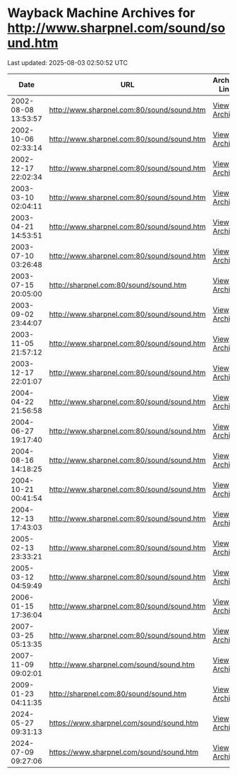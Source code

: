 # Wayback Machine Archives for http://www.sharpnel.com/sound/sound.htm

Last updated: 2025-08-03 02:50:52 UTC

| Date | URL | Archive Link |
|------|-----|---------------|
| 2002-08-08 13:53:57 | http://www.sharpnel.com:80/sound/sound.htm | [View Archive](https://web.archive.org/web/20020808135357/http://www.sharpnel.com:80/sound/sound.htm) |
| 2002-10-06 02:33:14 | http://www.sharpnel.com:80/sound/sound.htm | [View Archive](https://web.archive.org/web/20021006023314/http://www.sharpnel.com:80/sound/sound.htm) |
| 2002-12-17 22:02:34 | http://www.sharpnel.com:80/sound/sound.htm | [View Archive](https://web.archive.org/web/20021217220234/http://www.sharpnel.com:80/sound/sound.htm) |
| 2003-03-10 02:04:11 | http://www.sharpnel.com:80/sound/sound.htm | [View Archive](https://web.archive.org/web/20030310020411/http://www.sharpnel.com:80/sound/sound.htm) |
| 2003-04-21 14:53:51 | http://www.sharpnel.com:80/sound/sound.htm | [View Archive](https://web.archive.org/web/20030421145351/http://www.sharpnel.com:80/sound/sound.htm) |
| 2003-07-10 03:26:48 | http://www.sharpnel.com:80/sound/sound.htm | [View Archive](https://web.archive.org/web/20030710032648/http://www.sharpnel.com:80/sound/sound.htm) |
| 2003-07-15 20:05:00 | http://sharpnel.com:80/sound/sound.htm | [View Archive](https://web.archive.org/web/20030715200500/http://sharpnel.com:80/sound/sound.htm) |
| 2003-09-02 23:44:07 | http://www.sharpnel.com:80/sound/sound.htm | [View Archive](https://web.archive.org/web/20030902234407/http://www.sharpnel.com:80/sound/sound.htm) |
| 2003-11-05 21:57:12 | http://www.sharpnel.com:80/sound/sound.htm | [View Archive](https://web.archive.org/web/20031105215712/http://www.sharpnel.com:80/sound/sound.htm) |
| 2003-12-17 22:01:07 | http://www.sharpnel.com:80/sound/sound.htm | [View Archive](https://web.archive.org/web/20031217220107/http://www.sharpnel.com:80/sound/sound.htm) |
| 2004-04-22 21:56:58 | http://www.sharpnel.com:80/sound/sound.htm | [View Archive](https://web.archive.org/web/20040422215658/http://www.sharpnel.com:80/sound/sound.htm) |
| 2004-06-27 19:17:40 | http://www.sharpnel.com:80/sound/sound.htm | [View Archive](https://web.archive.org/web/20040627191740/http://www.sharpnel.com:80/sound/sound.htm) |
| 2004-08-16 14:18:25 | http://www.sharpnel.com:80/sound/sound.htm | [View Archive](https://web.archive.org/web/20040816141825/http://www.sharpnel.com:80/sound/sound.htm) |
| 2004-10-21 00:41:54 | http://www.sharpnel.com:80/sound/sound.htm | [View Archive](https://web.archive.org/web/20041021004154/http://www.sharpnel.com:80/sound/sound.htm) |
| 2004-12-13 17:43:03 | http://www.sharpnel.com:80/sound/sound.htm | [View Archive](https://web.archive.org/web/20041213174303/http://www.sharpnel.com:80/sound/sound.htm) |
| 2005-02-13 23:33:21 | http://www.sharpnel.com:80/sound/sound.htm | [View Archive](https://web.archive.org/web/20050213233321/http://www.sharpnel.com:80/sound/sound.htm) |
| 2005-03-12 04:59:49 | http://www.sharpnel.com:80/sound/sound.htm | [View Archive](https://web.archive.org/web/20050312045949/http://www.sharpnel.com:80/sound/sound.htm) |
| 2006-01-15 17:36:04 | http://www.sharpnel.com:80/sound/sound.htm | [View Archive](https://web.archive.org/web/20060115173604/http://www.sharpnel.com:80/sound/sound.htm) |
| 2007-03-25 05:13:35 | http://www.sharpnel.com:80/sound/sound.htm | [View Archive](https://web.archive.org/web/20070325051335/http://www.sharpnel.com:80/sound/sound.htm) |
| 2007-11-09 09:02:01 | http://www.sharpnel.com/sound/sound.htm | [View Archive](https://web.archive.org/web/20071109090201/http://www.sharpnel.com/sound/sound.htm) |
| 2009-01-23 04:11:35 | http://sharpnel.com:80/sound/sound.htm | [View Archive](https://web.archive.org/web/20090123041135/http://sharpnel.com:80/sound/sound.htm) |
| 2024-05-27 09:31:13 | https://www.sharpnel.com/sound/sound.htm | [View Archive](https://web.archive.org/web/20240527093113/https://www.sharpnel.com/sound/sound.htm) |
| 2024-07-09 09:27:06 | https://www.sharpnel.com/sound/sound.htm | [View Archive](https://web.archive.org/web/20240709092706/https://www.sharpnel.com/sound/sound.htm) |
